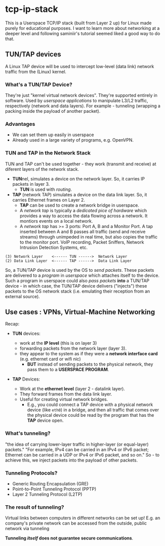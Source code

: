 # tcp-ip-stack
This is a Userspace TCP/IP stack (built from Layer 2 up) for Linux made purely for educational purposes.
I want to learn more about networking at a deeper level and following saminiir's tutorial seemed
liked a good way to do that.

## TUN/TAP devices
A Linux TAP device will be used to intercept low-level (data link) network traffic from the (Linux) kernel.

### What's a TUN/TAP Device?
They're just "kernel virtual network devices". They're supported entirely in software.
Used by *userspace applications* to manipulate L3/L2 traffic, respectively (network and data layers).
For example - tunneling (wrapping a packing inside the payload of another packet).

### Advantages
- We can set them up easily in userspace
- Already used in a large variety of programs, e.g. OpenVPN.

### TUN and TAP in the Network Stack
TUN and TAP can't be used together - they work (transmit and receive) at diferent layers of the network stack.
- **TUN**nel, simulates a device on the network layer. So, it carries IP packets in layer 3.
    - **TUN** is used with *routing*.
- **TAP** (network TAP) simulates a device on the data link layer. So, it carries Ethernet frames on Layer 2.
    - **TAP** can be used to create a network bridge in userspace.
    - A *network tap* is typically a *dedicated pice of hardware* which provides a way to access the data
      flowing across a network. It montiors events on a local network.
    - A *network tap* has >= 3 ports: Port A, B and a Monitor Port. A tap inserted between A and B passes
      all traffic (send and receive streams) through unimpeded in real time, but also copies the traffic
      to the monitor port. VoIP recording, Packet Sniffers, Network Intrusion Detection Systems, etc.

```
(3) Network Layer    <------ TUN ------>  Network Layer
(2) Data Link Layer  <------ TAP ------>  Data Link Layer
```

So, a TUN/TAP device is used by the OS to *send packets*.
These packets are delivered to a *program* in *userspace* which attaches itself to the device.
Such a program in userspace could also *pass packets* **into** a TUN/TAP device - in which case,
the TUN/TAP device delivers ("injects") these packets to the OS network stack
(i.e. emulating their reception from an external source).

Use cases : VPNs, Virtual-Machine Networking
---
Recap:
- **TUN** devices:
  - work at the **IP level** (this is on layer 3)
  - forwarding packets from the network layer (layer 3).
  - they appear to the system as if they were a **network interface card** (e.g. ethernet card or wifi nic)
    - **BUT** instead of sending packets to the physical network, they pass them to a **USERSPACE PROGRAM**.

- **TAP** Devices:
  - Work at the **ethernet level** (layer 2 - datalink layer).
  - They forward frames from the data link layer.
  - Useful for creating virtual network bridges.
    - E.g., you could connect a TAP device with a physical network device (like `eth0`) in a bridge, and then all traffic that comes over the physical device could be read by the program that has the **TAP** device open.

### What's tunneling?
"the idea of carrying lower-layer traffic in higher-layer (or equal-layer) packets."
"For example, IPv4 can be carried in an IPv4 or IPv6 packet; Ethernet can be carried in a UDP or IPv4 or IPv6 packet, and so on."
So - to achieve this, we inject packets into the payload of other packets.

### Tunneling Protocols?
- Generic Routing Encapsulation (GRE)
- Point-to-Point Tunneling Protocol (PPTP)
- Layer 2 Tunneling Protocol (L2TP)

### The result of tunneling?
Virtual links between computers in different networks can be set up!
E.g. an company's private network can be accessed from the outside, public network via tunneling

**Tunneling *itself* does not guarantee secure communications**.

